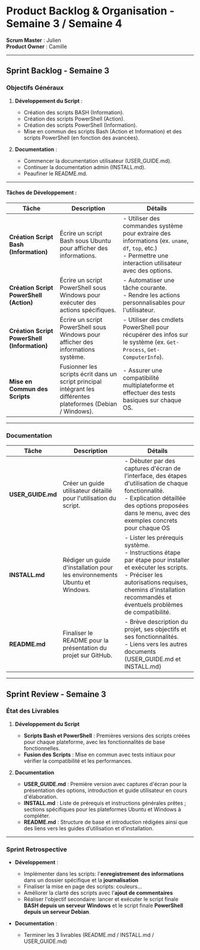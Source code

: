 # **Product Backlog & Organisation - Semaine 3 / Semaine 4**

**Scrum Master** : Julien  
**Product Owner** : Camille  

---

## **Sprint Backlog - Semaine 3**

### **Objectifs Généraux**
1. **Développement du Script** : 
   - Création des scripts BASH (Information).
   - Création des scripts PowerShell (Action).
   - Création des scripts PowerShell (Information).
   - Mise en commun des scripts Bash (Action et Information) et des scripts PowerShell (en fonction des avancées).

2. **Documentation** :
   - Commencer la documentation utilisateur (USER_GUIDE.md).
   - Continuer la documentation admin (INSTALL.md).
   - Peaufiner le README.md.

---

#### **Tâches de Développement** :
| Tâche | Description | Détails |
|-------|-------------|---------|
| **Création Script Bash (Information)** | Écrire un script Bash sous Ubuntu pour afficher des informations. | - Utiliser des commandes système pour extraire des informations (ex. `uname`, `df`, `top`, etc.)<br> - Permettre une interaction utilisateur avec des options.
| **Création Script PowerShell (Action)** | Écrire un script PowerShell sous Windows pour exécuter des actions spécifiques. | - Automatiser une tâche courante.<br> - Rendre les actions personnalisables pour l'utilisateur. |
| **Création Script PowerShell (Information)** | Écrire un script PowerShell sous Windows pour afficher des informations système. | - Utiliser des cmdlets PowerShell pour récupérer des infos sur le système (ex. `Get-Process`, `Get-ComputerInfo`).<br>
| **Mise en Commun des Scripts** | Fusionner les scripts écrit dans un script principal intégrant les différentes plateformes (Debian / Windows). | - Assurer une compatibilité multiplateforme et effectuer des tests basiques sur chaque OS. |

---

### **Documentation**

| Tâche | Description | Détails |
|-------|-------------|---------|
| **USER_GUIDE.md** | Créer un guide utilisateur détaillé pour l'utilisation du script. | - Débuter par des captures d'écran de l'interface, des étapes d'utilisation de chaque fonctionnalité.<br> - Explication détaillée des options proposées dans le menu, avec des exemples concrets pour chaque OS |
| **INSTALL.md** | Rédiger un guide d'installation pour les environnements Ubuntu et Windows. | - Lister les prérequis système.<br> - Instructions étape par étape pour installer et exécuter les scripts.<br> - Préciser les autorisations requises, chemins d'installation recommandés et éventuels problèmes de compatibilité. |
| **README.md** | Finaliser le README pour la présentation du projet sur GitHub. | - Brève description du projet, ses objectifs et ses fonctionnalités.<br> - Liens vers les autres documents (USER_GUIDE.md et INSTALL.md) |

---

## **Sprint Review - Semaine 3**

### **État des Livrables**

1. **Développement du Script**
   - **Scripts Bash et PowerShell** : Premières versions des scripts créées pour chaque plateforme, avec les fonctionnalités de base fonctionnelles.
   - **Fusion des Scripts** : Mise en commun avec tests initiaux pour vérifier la compatibilité et les performances.

2. **Documentation**
   - **USER_GUIDE.md** : Première version avec captures d'écran pour la présentation des options, introduction et guide utilisateur en cours d'élaboration.
   - **INSTALL.md** : Liste de prérequis et instructions générales prêtes ; sections spécifiques pour les plateformes Ubuntu et Windows à compléter.
   - **README.md** : Structure de base et introduction rédigées ainsi que des liens vers les guides d’utilisation et d’installation.

---

### **Sprint Retrospective**

- **Développement** :
   - Implémenter dans les scripts: l'**enregistrement des informations** dans un dossier spécifique et la **journalisation**
   - Finaliser la mise en page des scripts: couleurs... 
   - Améliorer la clarté des scripts avec l'**ajout de commentaires**
   - Réaliser l'objectif secondaire: lancer et exécuter le script finale **BASH depuis un serveur Windows** et le script finale **PowerShell depuis un serveur Debian**.
   
- **Documentation** :
   - Terminer les 3 livrables (README.md / INSTALL.md / USER_GUIDE.md)
